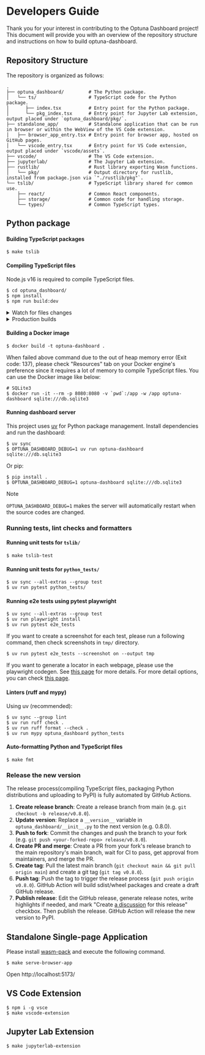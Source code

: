 # Developers Guide

Thank you for your interest in contributing to the Optuna Dashboard project!
This document will provide you with an overview of the repository structure and instructions on how to build optuna-dashboard.

## Repository Structure

The repository is organized as follows:

```
.
├── optuna_dashboard/         # The Python package.
│   └── ts/                   # TypeScript code for the Python package.
│      ├── index.tsx          # Entry point for the Python package.
│      └── pkg_index.tsx      # Entry point for Jupyter Lab extension, output placed under `optuna_dashboard/pkg/`.
├── standalone_app/           # Standalone application that can be run in browser or within the WebView of the VS Code extension.
│   ├── browser_app_entry.tsx # Entry point for browser app, hosted on GitHub pages.
│   └── vscode_entry.tsx      # Entry point for VS Code extension, output placed under `vscode/assets`.
├── vscode/                   # The VS Code extension.
├── jupyterlab/               # The Jupyter Lab extension.
├── rustlib/                  # Rust library exporting Wasm functions.
│   └── pkg/                  # Output directory for rustlib, installed from package.json via `"./rustlib/pkg"`.
└── tslib/                    # TypeScript library shared for common use.
    ├── react/                # Common React components.
    ├── storage/              # Common code for handling storage.
    └── types/                # Common TypeScript types.
```

## Python package

#### Building TypeScript packages

```
$ make tslib
```

#### Compiling TypeScript files

Node.js v16 is required to compile TypeScript files.

```
$ cd optuna_dashboard/
$ npm install
$ npm run build:dev
```

<details>
<summary>Watch for files changes</summary>

```
$ cd optuna_dashboard/
$ npm run watch
```

</details>

<details>
<summary>Production builds</summary>

```
$ cd optuna_dashboard/
$ npm run build:prd
```

</details>

#### Building a Docker image

```
$ docker build -t optuna-dashboard .
```

When failed above command due to the out of heap memory error (Exit code: 137), please check "Resources" tab on your Docker engine's preference since it requires a lot of memory to compile TypeScript files.
You can use the Docker image like below:

```
# SQLite3
$ docker run -it --rm -p 8080:8080 -v `pwd`:/app -w /app optuna-dashboard sqlite:///db.sqlite3
```

#### Running dashboard server

This project uses [uv](https://docs.astral.sh/uv/) for Python package management.
Install dependencies and run the dashboard:

```
$ uv sync
$ OPTUNA_DASHBOARD_DEBUG=1 uv run optuna-dashboard sqlite:///db.sqlite3
```

Or pip:

```
$ pip install .
$ OPTUNA_DASHBOARD_DEBUG=1 optuna-dashboard sqlite:///db.sqlite3
```

> [!NOTE]
> `OPTUNA_DASHBOARD_DEBUG=1` makes the server will automatically restart when the source codes are changed.

### Running tests, lint checks and formatters

#### Running unit tests for `tslib/`

```
$ make tslib-test
```

#### Running unit tests for `python_tests/`

```
$ uv sync --all-extras --group test
$ uv run pytest python_tests/
```

#### Running e2e tests using pytest playwright

```
$ uv sync --all-extras --group test
$ uv run playwright install
$ uv run pytest e2e_tests
```

If you want to create a screenshot for each test, please run a following command, then check screenshots in `tmp/` directory.

```
$ uv run pytest e2e_tests --screenshot on --output tmp
```

If you want to generate a locator in each webpage, please use the playwright codegen. See [this page](https://playwright.dev/python/docs/codegen-intro) for more details.
For more detail options, you can check [this page](https://playwright.dev/python/docs/test-runners).

#### Linters (ruff and mypy)

Using uv (recommended):
```
$ uv sync --group lint
$ uv run ruff check .
$ uv run ruff format --check .
$ uv run mypy optuna_dashboard python_tests
```

#### Auto-formatting Python and TypeScript files

```
$ make fmt
```

### Release the new version

The release process(compiling TypeScript files, packaging Python distributions and uploading to PyPI) is fully automated by GitHub Actions.

1. **Create release branch**: Create a release branch from main (e.g. `git checkout -b release/v0.8.0`).
2. **Update version**: Replace a `__version__` variable in `optuna_dashboard/__init__.py` to the next version (e.g. 0.8.0).
3. **Push to fork**: Commit the changes and push the branch to your fork (e.g. `git push <your-forked-repo> release/v0.8.0`).
4. **Create PR and merge**: Create a PR from your fork's release branch to the main repository's main branch, wait for CI to pass, get approval from maintainers, and merge the PR.
5. **Create tag**: Pull the latest main branch (`git checkout main && git pull origin main`) and create a git tag (`git tag v0.8.0`).
6. **Push tag**: Push the tag to trigger the release process (`git push origin v0.8.0`). GitHub Action will build sdist/wheel packages and create a draft GitHub release.
7. **Publish release**: Edit the GitHub release, generate release notes, write highlights if needed, and mark "Create [a discussion](https://github.com/optuna/optuna-dashboard/discussions/categories/announcements) for this release" checkbox. Then publish the release. GitHub Action will release the new version to PyPI.


## Standalone Single-page Application

Please install [wasm-pack](https://rustwasm.github.io/wasm-pack/installer/) and execute the following command.

```
$ make serve-browser-app
```

Open http://localhost:5173/

## VS Code Extension

```
$ npm i -g vsce
$ make vscode-extension
```

## Jupyter Lab Extension

```
$ make jupyterlab-extension
```
